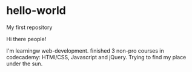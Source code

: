 # hello-world
My first repository

Hi there people!

I'm learningw web-development. finished 3 non-pro courses in codecademy: HTMl/CSS, Javascript and jQuery.
Trying to find my place under the sun.

